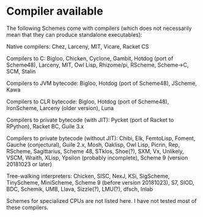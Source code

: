 # Compiler available

The following Schemes come with compilers (which does not necessarily mean that they can produce standalone executables):

Native compilers: Chez, Larceny, MIT, Vicare, Racket CS

Compilers to C: Bigloo, Chicken, Cyclone, Gambit, Hotdog (port of Scheme48), Larceny, MIT, Owl Lisp,
Rhizome/pi, RScheme, Scheme->C, SCM, Stalin

Compilers to JVM bytecode: Bigloo, Hotdog (port of Scheme48), JScheme, Kawa

Compilers to CLR bytecode: Bigloo, Hotdog (port of Scheme48), IronScheme, Larceny (older version), Luna

Compilers to private bytecode (with JIT): Pycket (port of Racket to RPython), Racket BC, Guile 3.x

Compilers to private bytecode (without JIT):  Chibi, Elk, FemtoLisp, Foment, Gauche (conjectural), Guile 2.x,
Mosh, Oaklisp, Owl Lisp, Picrin, Rep, RScheme, Sagittarius, Scheme 48, STklos, Shoe(?), SXM, Vx, Unlikely, VSCM,
Wraith, XLisp, Ypsilon (probably incomplete), Scheme 9 (version 20181023 or later)

Tree-walking interpreters: Chicken, SISC, NexJ, KSi, SigScheme, TinyScheme, MiniScheme, Scheme 9 (before version
20181023), S7, SIOD, BDC, Schemik, UMB, Llava, Sizzle(?), LMU(?), dfsch, Inlab

Schemes for specialized CPUs are not listed here.  I have not tested most of these compilers.

